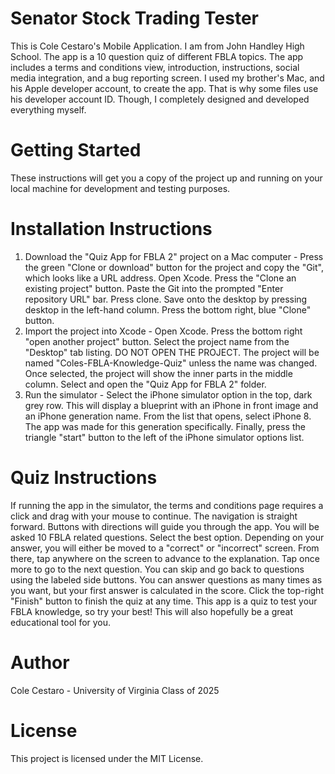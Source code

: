 # Senator Stock Trading Tester
This is Cole Cestaro's Mobile Application. I am from John Handley High School. The app is a 10 question quiz of different FBLA topics. The app includes a terms and conditions view, introduction, instructions, social media integration, and a bug reporting screen. I used my brother's Mac, and his Apple developer account, to create the app. That is why some files use his developer account ID. Though, I completely designed and developed everything myself.
# Getting Started
These instructions will get you a copy of the project up and running on your local machine for development and testing purposes.
# Installation Instructions
1. Download the "Quiz App for FBLA 2" project on a Mac computer  -  Press the green "Clone or download" button for the project and copy the "Git", which looks like a URL address. Open Xcode. Press the "Clone an existing project" button. Paste the Git into the prompted "Enter repository URL" bar. Press clone. Save onto the desktop by pressing desktop in the left-hand column. Press the bottom right, blue "Clone" button.
2. Import the project into Xcode  -  Open Xcode. Press the bottom right "open another project" button. Select the project name from the "Desktop" tab listing. DO NOT OPEN THE PROJECT. The project will be named "Coles-FBLA-Knowledge-Quiz" unless the name was changed. Once selected, the project will show the inner parts in the middle column. Select and open the "Quiz App for FBLA 2" folder.
3. Run the simulator  -  Select the iPhone simulator option in the top, dark grey row. This will display a blueprint with an iPhone in front image and an iPhone generation name. From the list that opens, select iPhone 8. The app was made for this generation specifically. Finally, press the triangle "start" button to the left of the iPhone simulator options list.
# Quiz Instructions
If running the app in the simulator, the terms and conditions page requires a click and drag with your mouse to continue. The navigation is straight forward. Buttons with directions will guide you through the app. You will be asked 10 FBLA related questions. Select the best option. Depending on your answer, you will either be moved to a "correct" or "incorrect" screen. From there, tap anywhere on the screen to advance to the explanation. Tap once more to go to the next question. You can skip and go back to questions using the labeled side buttons. You can answer questions as many times as you want, but your first answer is calculated in the score. Click the top-right "Finish" button to finish the quiz at any time. This app is a quiz to test your FBLA knowledge, so try your best! This will also hopefully be a great educational tool for you.
# Author
Cole Cestaro - University of Virginia Class of 2025
# License
This project is licensed under the MIT License.
